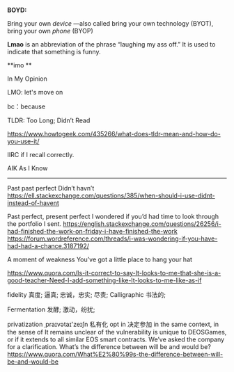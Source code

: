**BOYD:**

Bring your own *device* —also called bring your own technology (BYOT), bring your own *phone* (BYOP)

**Lmao** is an abbreviation of the phrase “laughing my ass off.” It is used to indicate that something is funny.

**imo **

In My Opinion

LMO: let's move on

bc：because

TLDR: Too Long; Didn’t Read

https://www.howtogeek.com/435266/what-does-tldr-mean-and-how-do-you-use-it/

IIRC if I recall correctly. 

AIK	As I Know

----------

Past past perfect
Didn’t havn’t
https://ell.stackexchange.com/questions/385/when-should-i-use-didnt-instead-of-havent

Past perfect, present perfect
I wondered if you’d had time to look through the portfolio I sent.
https://english.stackexchange.com/questions/26256/i-had-finished-the-work-on-friday-i-have-finished-the-work
https://forum.wordreference.com/threads/i-was-wondering-if-you-have-had-had-a-chance.3187192/

A moment of weakness
You’ve got a little place to hang your hat



https://www.quora.com/Is-it-correct-to-say-It-looks-to-me-that-she-is-a-good-teacher-Need-I-add-something-like-It-looks-to-me-like-as-if

fidelity 真度; 逼真; 忠诚，忠实; 尽责;
Calligraphic 书法的;

Fermentation 发酵; 激动，纷扰;

privatization ˌpraɪvətaɪ'zeɪʃn 私有化
opt in 决定参加
in the same context,
in the sense of
It remains unclear of the vulnerability is unique to DEOSGames, or if it extends to all similar EOS smart contracts. We’ve asked the company for a clarification.
What’s the difference between will be and would be?
https://www.quora.com/What%E2%80%99s-the-difference-between-will-be-and-would-be
 

 

